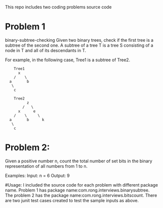 This repo includes two coding problems source code
# Problem 1
binary-subtree-checking
Given two binary trees, check if the first tree is a subtree of the second one. A subtree of a tree T is a tree S consisting of a node in T and all of its descendants in T.

For example, in the following case, Tree1 is a subtree of Tree2.

        Tree1
          x 
        /    \
      a       b
       \
        c

        Tree2
              z
            /   \
          x      e
        /    \     \
      a       b      k
       \
        c
# Problem 2:
Given a positive number n, count the total number of set bits in the binary representation of all numbers from 1 to n.

Examples:
Input: n = 6
Output: 9

#Usage:
I included the source code for each problem with different package name. Problem 1 has package name:com.rong.interviews.binarysubtree. The problem 2 has the package name:com.rong.interviews.bitscount.
There are two junit test cases created to test the sample inputs as above.
